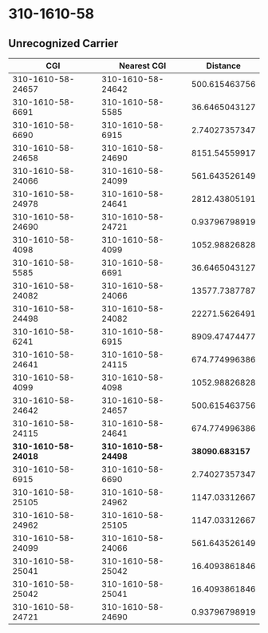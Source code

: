 # 310-1610-58
## Unrecognized Carrier


| CGI | Nearest CGI | Distance |
|-----|-------------|----------|
| 310-1610-58-24657 | 310-1610-58-24642 | 500.615463756 |
| 310-1610-58-6691 | 310-1610-58-5585 | 36.6465043127 |
| 310-1610-58-6690 | 310-1610-58-6915 | 2.74027357347 |
| 310-1610-58-24658 | 310-1610-58-24690 | 8151.54559917 |
| 310-1610-58-24066 | 310-1610-58-24099 | 561.643526149 |
| 310-1610-58-24978 | 310-1610-58-24641 | 2812.43805191 |
| 310-1610-58-24690 | 310-1610-58-24721 | 0.93796798919 |
| 310-1610-58-4098 | 310-1610-58-4099 | 1052.98826828 |
| 310-1610-58-5585 | 310-1610-58-6691 | 36.6465043127 |
| 310-1610-58-24082 | 310-1610-58-24066 | 13577.7387787 |
| 310-1610-58-24498 | 310-1610-58-24082 | 22271.5626491 |
| 310-1610-58-6241 | 310-1610-58-6915 | 8909.47474477 |
| 310-1610-58-24641 | 310-1610-58-24115 | 674.774996386 |
| 310-1610-58-4099 | 310-1610-58-4098 | 1052.98826828 |
| 310-1610-58-24642 | 310-1610-58-24657 | 500.615463756 |
| 310-1610-58-24115 | 310-1610-58-24641 | 674.774996386 |
| **310-1610-58-24018** | **310-1610-58-24498** | **38090.683157** |
| 310-1610-58-6915 | 310-1610-58-6690 | 2.74027357347 |
| 310-1610-58-25105 | 310-1610-58-24962 | 1147.03312667 |
| 310-1610-58-24962 | 310-1610-58-25105 | 1147.03312667 |
| 310-1610-58-24099 | 310-1610-58-24066 | 561.643526149 |
| 310-1610-58-25041 | 310-1610-58-25042 | 16.4093861846 |
| 310-1610-58-25042 | 310-1610-58-25041 | 16.4093861846 |
| 310-1610-58-24721 | 310-1610-58-24690 | 0.93796798919 |
